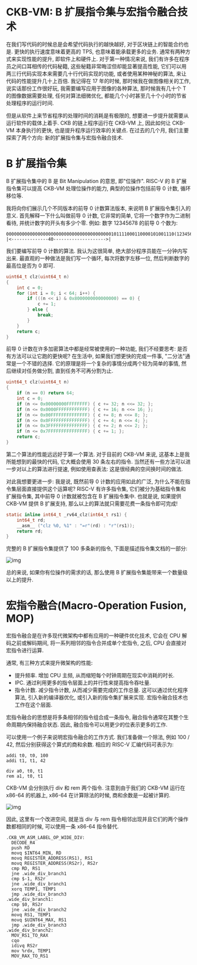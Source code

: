 # CKB-VM: B 扩展指令集与宏指令融合技术

在我们写代码的时候总是会希望代码执行的越快越好, 对于区块链上的智能合约也是. 更快的执行速度意味着更高的 TPS, 也意味着能承载更多的业务. 通常有两种方式来实现性能的提升, 即软件上和硬件上. 对于第一种情况来说, 我们有许多在程序员之间口耳相传的代码秘籍, 这些秘籍非常晦涩但却能显著提高性能, 它们可以用两三行代码实现本来需要几十行代码实现的功能, 或者使用某种神秘的算法, 来让代码的性能提升几十上百倍. 我记得在 17 年的时候, 那时候我在做图像相关的工作, 说实话那份工作很好玩, 我需要编写应用于图像的各种算法, 那时候我有几十个 T 的图像数据需要处理, 任何对算法细微优化, 都能几个小时甚至几十个小时的节省处理程序的运行时间.

但是从软件上来节省程序的处理时间的消耗是有极限的, 想要进一步提升就需要从运行软件的载体上着手. CKB 的链上程序运行在 CKB-VM 上, 因此如何让 CKB-VM 本身执行的更快, 也是提升程序运行效率的关键点. 在过去的几个月, 我们主要探索了两个方向: 新的扩展指令集与宏指令融合技术.

# B 扩展指令集

B 扩展指令集中的 B 是 Bit Manipulation 的意思, 即"位操作". RISC-V 的 B 扩展指令集可以提高 CKB-VM 处理位操作的能力, 典型的位操作包括前导 0 计数, 循环移位等.

我将向你们展示几个不同版本的前导 0 计数算法版本, 来说明 B 扩展指令集引入的意义. 首先解释一下什么叫做前导 0 计数, 它非常的简单, 它将一个数字作为二进制看待, 并统计数字的开头有多少个零. 例如: 数字 12345678 的前导 0 个数为:

```text
0000000000000000000000000000000000000000101111000110000101001110(12345678)
|<--------------40-------------------->|
```

我们要编写前导 0 计数的算法. 我认为这很简单, 绝大部分程序员能在一分钟内写出来. 最直观的一种做法是我们写一个循环, 每次将数字左移一位, 然后判断数字的最高位是否为 0 即可.

```c
uint64_t clz(uint64_t n)
{
    int c = 0;
	for (int i = 0; i < 64; i++) {
        if (((n << i) & 0x8000000000000000) == 0) {
            c += 1;
        } else {
            break;
        }
    }
    return c;
}
```

前导 0 计数在许多加密算法中都是经常被使用的一种功能, 我们不经要思考: 是否有方法可以让它跑的更快呢? 在生活中, 如果我们想更快的完成一件事, "二分法"通常是一个不错的选择. 它的原理是将一个复杂的事情分成两个较为简单的事情, 然后继续对任务做分割, 直到任务不可再分割为止.

```c
uint64_t clz(uint64_t n)
{
    if (n == 0) return 64;
    int c = 0;
    if (n <= 0x00000000FFFFFFFF) { c += 32; n <<= 32; };
    if (n <= 0x0000FFFFFFFFFFFF) { c += 16; n <<= 16; };
    if (n <= 0x00FFFFFFFFFFFFFF) { c += 8; n <<= 8; };
    if (n <= 0x0FFFFFFFFFFFFFFF) { c += 4; n <<= 4; };
    if (n <= 0x3FFFFFFFFFFFFFFF) { c += 2; n <<= 2; };
    if (n <= 0x7FFFFFFFFFFFFFFF) { c += 1; };
    return c;
}
```

第二个算法的性能远远好于第一个算法. 对于目前的 CKB-VM 来说, 这基本上是我所能想到的最快的代码, 它大概会使用 30 条左右的指令. 当然还有一些方法可以进一步对以上的算法进行提速, 例如使用查表法: 这是很经典的空间换时间的做法.

对此我想要更进一步: 我是说, 既然前导 0 计数的应用如此的广泛, 为什么不能在指令集层面直接提供这个运算呢? RISC-V 有许多指令集, 它们被分为基础指令集和扩展指令集, 其中前导 0 计数就被包含在 B 扩展指令集中. 也就是说, 如果提供 CKB-VM 提供 B 扩展支持, 那么以上的算法就只需要花费一条指令即可完成!

```c
static inline int64_t _rv64_clz(int64_t rs1) {
    int64_t rd;
    __asm__ ("clz %0, %1" : "=r"(rd) : "r"(rs1));
    return rd;
}
```

完整的 B 扩展指令集提供了 100 多条新的指令, 下面是描述指令集文档的一部分:

![img](/img/misc/ckb_vm_b_extension_and_mop/b_isa.png)

总的来说, 如果你有位操作的需求的话, 那么使用 B 扩展指令集能带来一个数量级以上的提升.

# 宏指令融合(Macro-Operation Fusion, MOP)

宏指令融合是在许多现代微架构中都有应用的一种硬件优化技术, 它会在 CPU 解码之前或解码期间, 将一系列相邻的指令合并成单个宏指令, 之后, CPU 会直接对宏指令进行运算.

通常, 有三种方式来提升微架构的性能:

- 提升频率. 增加 CPU 主频, 从而缩短每个时钟周期在现实中消耗的时长.
- IPC. 通过利用更多的指令层面上的并行性来提高指令吞吐量.
- 指令计数. 减少指令计数, 从而减少需要完成的工作总量. 这可以通过优化程序算法, 引入新的编译器优化, 或引入新的指令集扩展来实现. 宏指令融合技术也工作在这个层面.

宏指令融合的思想是将多条相邻的指令组合成一条指令, 融合指令通常在其整个生命周期内保持融合状态. 因此, 融合指令可以用更少的位表示更多的工作.

可以使用一个例子来说明宏指令融合的工作方式. 我们准备做一个除法, 例如 100 / 42, 然后分别获得这个算式的商和余数. 相应的 RISC-V 汇编代码可表示为:

```text
addi t0, t0, 100
addi t1, t1, 42

div a0, t0, t1
rem a1, t0, t1
```

CKB-VM 会分别执行 div 和 rem 两个指令. 注意到由于我们的 CKB-VM 运行在 x86-64 的机器上, x86-64 在计算除法的时候, 商和余数是一起被计算的.

![img](/img/misc/ckb_vm_b_extension_and_mop/x86_div.png)

因此, 这里有一个改进空间, 就是当 div 与 rem 指令相邻出现并且它们的两个操作数都相同的时候, 可以使用一条 x86-64 指令替代.

```text
.CKB_VM_ASM_LABEL_OP_WIDE_DIV:
  DECODE_R4
  push RD
  movq $INT64_MIN, RD
  movq REGISTER_ADDRESS(RS1), RS1
  movq REGISTER_ADDRESS(RS2r), RS2r
  cmp RD, RS1
  jne .wide_div_branch1
  cmp $-1, RS2r
  jne .wide_div_branch1
  xorq TEMP1, TEMP1
  jmp .wide_div_branch3
.wide_div_branch1:
  cmp $0, RS2r
  jne .wide_div_branch2
  movq RS1, TEMP1
  movq $UINT64_MAX, RS1
  jmp .wide_div_branch3
.wide_div_branch2:
  MOV_RS1_TO_RAX
  cqo
  idivq RS2r
  mov %rdx, TEMP1
  MOV_RAX_TO_RS1
```
